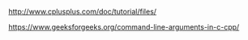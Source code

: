 http://www.cplusplus.com/doc/tutorial/files/

https://www.geeksforgeeks.org/command-line-arguments-in-c-cpp/
